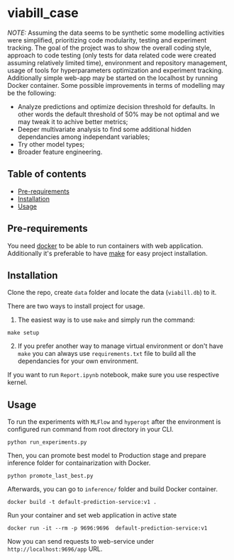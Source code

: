 # viabill_case
*NOTE:* Assuming the data seems to be synthetic some modelling activities were simplified, prioritizing code modularity, testing and experiment tracking. The goal of the project was to show the overall coding style, approach to code testing (only tests for data related code were created assuming relatively limited time), environment and repository management, usage of tools for hyperparameters optimization and experiment tracking. Additionally simple web-app may be started on the localhost by running Docker container. Some possible improvements in terms of modelling may be the following:
- Analyze predictions and optimize decision threshold for defaults. In other words the default threshold of 50% may be not optimal and we may tweak it to achive better metrics;
- Deeper multivariate analysis to find some additional hidden dependancies among independant variables; 
- Try other model types;
- Broader feature engineering.

## Table of contents
- [Pre-requirements](#pre-requirements)
- [Installation](#installation)
- [Usage](#usage)

## Pre-requirements
You need [docker](https://www.docker.com/) to be able to run containers with web application. Additionally it's preferable to have [make](https://www.gnu.org/software/make/) for easy project installation.

## Installation
Clone the repo, create `data` folder and locate the data (`viabill.db`) to it.

There are two ways to install project for usage.

1. The easiest way is to use `make` and simply run the command:
```
make setup
```

2. If you prefer another way to manage virtual environment or don't have `make` you can always use `requirements.txt` file to build all the dependancies for your own environment.

If you want to run `Report.ipynb` notebook, make sure you use respective kernel. 

## Usage

To run the experiments with `MLFlow` and `hyperopt` after the environment is configured run command from root directory in your CLI.

```
python run_experiments.py
```

Then, you can promote best model to Production stage and prepare inference folder for containarization with Docker.
```
python promote_last_best.py
```

Afterwards, you can go to `inference/` folder and build Docker container.
```
docker build -t default-prediction-service:v1 .
```

Run your container and set web application in active state
```
docker run -it --rm -p 9696:9696  default-prediction-service:v1
```

Now you can send requests to web-service under `http://localhost:9696/app` URL. 


